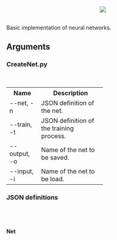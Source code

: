 <div align="center">
  <img src="http://www.stud.fit.vutbr.cz/~xkohut08/logoNeuralBase.png"><br><br>
</div>

Basic implementation of neural networks.

<h2>
Arguments
</h2>
<h3>
CreateNet.py
</h3>
<table style="width:50%">
   <tr>
    <th>Name</th>
    <th>Description</th>
  </tr>
  <tr>
    <td>--net, -n</td>
    <td>JSON definition of the net.</td>
  </tr>
  <tr>
    <td>--train, -t</td> 
    <td>JSON definition of the training process.</td>
  </tr>
  <tr>
    <td>--output, -o</td> 
    <td>Name of the net to be saved.</td>
  </tr>
   <tr>
    <td>--input, -i</td> 
    <td>Name of the net to be load.</td>
  </tr>
</table>

<h3>
JSON definitions
</h3>
<br>
<br>
<h4>
Net
</h4>


